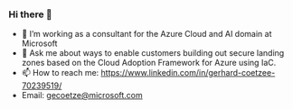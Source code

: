 ### Hi there 👋

- 🔭 I’m working as a consultant for the Azure Cloud and AI domain at Microsoft
- 💬 Ask me about ways to enable customers building out secure landing zones based on the Cloud Adoption Framework for Azure using IaC.
- 📫 How to reach me: https://www.linkedin.com/in/gerhard-coetzee-70239519/
- Email: gecoetze@microsoft.com

<!--
**gecoet/gecoet** is a ✨ _special_ ✨ repository because its `README.md` (this file) appears on your GitHub profile.

Here are some ideas to get you started:

- 🔭 I’m currently working on ...
- 🌱 I’m currently learning ...
- 👯 I’m looking to collaborate on ...
- 🤔 I’m looking for help with ...
- 💬 Ask me about ...
- 📫 How to reach me: ...
- 😄 Pronouns: ...
- ⚡ Fun fact: ...
-->
